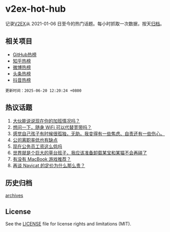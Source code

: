 # v2ex-hot-hub

 记录[V2EX](https://www.v2ex.com/)从 2021-01-06 日至今的热门话题。每小时抓取一次数据，按天[归档](archives)。
 
 ## 相关项目

- [GitHub热榜](https://github.com/lonnyzhang423/github-hot-hub)
- [知乎热榜](https://github.com/lonnyzhang423/zhihu-hot-hub)
- [微博热榜](https://github.com/lonnyzhang423/weibo-hot-hub)
- [头条热榜](https://github.com/lonnyzhang423/toutiao-hot-hub)
- [抖音热榜](https://github.com/lonnyzhang423/douyin-hot-hub)


 `更新时间：2025-06-20 12:20:24 +0800`

## 热议话题

1. [大伙能说说现在你的加班情况吗？](https://www.v2ex.com/t/1139678)
1. [想问一下，随身 WiFi 可以代替宽带吗？](https://www.v2ex.com/t/1139801)
1. [感觉自己孩子有时候很孤独，无助。我变得有一些焦虑、自责还有一些伤心。](https://www.v2ex.com/t/1139676)
1. [公司离职率低也有缺点](https://www.v2ex.com/t/1139694)
1. [现在公务员工资这么低吗](https://www.v2ex.com/t/1139847)
1. [世界就是个巨大的草台班子，我应该准备卸载某宝和某猫不会再碰了](https://www.v2ex.com/t/1139712)
1. [有没有 MacBook 游戏推荐？](https://www.v2ex.com/t/1139708)
1. [再谈 Navicat 的定价为什么那么贵？](https://www.v2ex.com/t/1139715)

## 历史归档

[archives](archives)

## License

See the [LICENSE](LICENSE) file for license rights and limitations (MIT).

